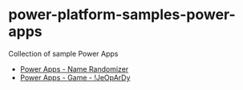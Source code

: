 # power-platform-samples-power-apps
Collection of sample Power Apps

- [Power Apps - Name Randomizer](http://charleslakes.com/2021/12/25/power-apps-name-randomizer/)
- [Power Apps - Game - !JeOpArDy](http://charleslakes.com/2022/09/12/power-apps-build-a-game-jeopardy/)
